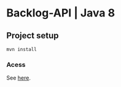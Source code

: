 # Backlog-API | Java 8 

## Project setup
```
mvn install
```

### Acess
See [here](https://backlog-web.vercel.app/).
